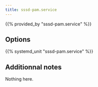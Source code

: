 ```yaml
---
title: sssd-pam.service
---
```


{{% provided_by "sssd-pam.service" %}}

## Options

{{% systemd_unit "sssd-pam.service" %}}

## Additionnal notes

Nothing here.